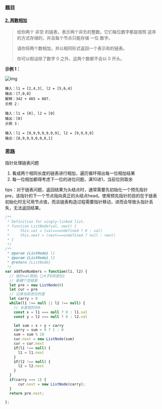 

### 题目

#### [2. 两数相加](https://leetcode-cn.com/problems/add-two-numbers/)

> 给你两个 非空 的链表，表示两个非负的整数。它们每位数字都是按照 逆序 的方式存储的，并且每个节点只能存储 一位 数字。
>
> 请你将两个数相加，并以相同形式返回一个表示和的链表。
>
> 你可以假设除了数字 0 之外，这两个数都不会以 0 开头。

**示例 1：**

![img](https://assets.leetcode-cn.com/aliyun-lc-upload/uploads/2021/01/02/addtwonumber1.jpg)

```
输入：l1 = [2,4,3], l2 = [5,6,4]
输出：[7,0,8]
解释：342 + 465 = 807.
示例 2：

输入：l1 = [0], l2 = [0]
输出：[0]
示例 3：

输入：l1 = [9,9,9,9,9,9,9], l2 = [9,9,9,9]
输出：[8,9,9,9,0,0,0,1]
```

### 思路

指针处理链表问题

1. 看成两个相同长度的链表进行相加，遍历循环得出每一位相加结果
2. 每一位相加都得考虑下一位的进位问题，满10进1，当前位则取余

tips：对于链表问题，返回结果为头结点时，通常需要先初始化一个预先指针 pre，该指针的下一个节点指向真正的头结点head。使用预先指针的目的在于链表初始化时无可用节点值，而且链表构造过程需要指针移动，进而会导致头指针丢失，无法返回结果。

```js
/**
 * Definition for singly-linked list.
 * function ListNode(val, next) {
 *     this.val = (val===undefined ? 0 : val)
 *     this.next = (next===undefined ? null : next)
 * }
 */
/**
 * @param {ListNode} l1
 * @param {ListNode} l2
 * @return {ListNode}
 */
var addTwoNumbers = function(l1, l2) {
  // 指针val相加，大于9则进位1
  // 新建个空链表
  let pre = new ListNode(0)
  let cur = pre
  // 记录当前进位的值
  let carry = 0
  while(l1 !== null || l2 !== null) {
    // 长度短的补0
    const x = l1 === null ? 0 : l1.val
    const y = l2 === null ? 0 : l2.val

    let sum = x + y + carry
    carry = sum > 9 ? 1 : 0
    sum = sum % 10
    cur.next = new ListNode(sum)
    cur = cur.next
    if(l1 !== null) {
      l1 = l1.next
    }
    if(l2 !== null) {
      l2 = l2.next
    }
  }
  if(carry === 1) {
      cur.next = new ListNode(carry);
  }
  return pre.next;

};
```




